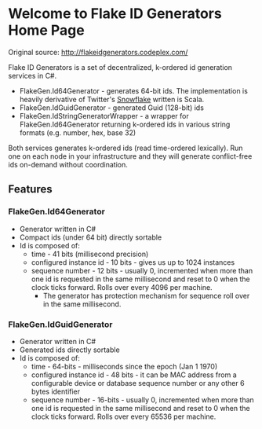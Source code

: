 # Welcome to Flake ID Generators Home Page

Original source: http://flakeidgenerators.codeplex.com/

Flake ID Generators is a set of decentralized, k-ordered id generation services in C#.
* FlakeGen.Id64Generator - generates 64-bit ids. The implementation is heavily derivative of Twitter's [Snowflake](https://github.com/twitter/snowflake) written is Scala.
* FlakeGen.IdGuidGenerator - generated Guid (128-bit) ids
* FlakeGen.IdStringGeneratorWrapper - a wrapper for FlakeGen.Id64Generator returning k-ordered ids in various string formats (e.g. number, hex, base 32)

Both services generates k-ordered ids (read time-ordered lexically). Run one on each node in your infrastructure and they will generate conflict-free ids on-demand without coordination. 

## Features

### FlakeGen.Id64Generator

* Generator written in C#
* Compact ids (under 64 bit) directly sortable
* Id is composed of:
  * time - 41 bits (millisecond precision)
  * configured instance id - 10 bits - gives us up to 1024 instances
  * sequence number - 12 bits - usually 0, incremented when more than one id is requested in the same millisecond and reset to 0 when the clock ticks forward. Rolls over every 4096 per machine.
    * The generator has protection mechanism for sequence roll over in the same millisecond.

### FlakeGen.IdGuidGenerator

* Generator written in C#
* Generated ids directly sortable
* Id is composed of:
  * time - 64-bits - milliseconds since the epoch (Jan 1 1970)
  * configured instance id - 48 bits - it can be MAC address from a configurable device or database sequence number or any other 6 bytes identifier
  * sequence number - 16-bits - usually 0, incremented when more than one id is requested in the same millisecond and reset to 0 when the clock ticks forward. Rolls over every 65536 per machine.
